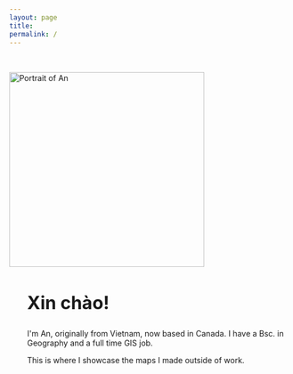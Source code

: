 ```yaml
---
layout: page
title: 
permalink: /
---
```


<div class="d-flex align-items-center" style="max-width: 800px; margin: 0 auto; padding: 2rem 0;">
  <div style="flex-shrink: 0;">
    <img src="{{ '/assets/images/Self_cozy_tourist.jpg' | relative_url }}" alt="Portrait of An"
         class="rounded-circle"
         style="width: 350px; height: 350px; object-fit: cover;">
  </div>
  <div style="margin-left: 2rem;">
    <h2 style="font-size: 2rem; font-weight: bold;">Xin chào!</h2>
    <p></p>
    <p>
      I'm An, originally from Vietnam, now based in Canada. I have a Bsc. in Geography and a full time GIS job.
    </p>
    <p>
      This is where I showcase the maps I made outside of work.
    </p>
  </div>
</div>

